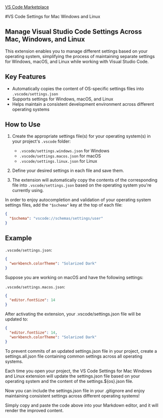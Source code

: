 [VS Code Marketplace](https://marketplace.visualstudio.com/items?itemName=franmastromarino.vs-code-settings-os)

#VS Code Settings for Mac Windows and Linux

## Manage Visual Studio Code Settings Across Mac, Windows, and Linux

This extension enables you to manage different settings based on your operating system, simplifying the process of maintaining separate settings for Windows, macOS, and Linux while working with Visual Studio Code.

## Key Features

- Automatically copies the content of OS-specific settings files into `.vscode/settings.json`
- Supports settings for Windows, macOS, and Linux
- Helps maintain a consistent development environment across different operating systems

## How to Use

1. Create the appropriate settings file(s) for your operating system(s) in your project's `.vscode` folder:

   - `.vscode/settings.windows.json` for Windows
   - `.vscode/settings.macos.json` for macOS
   - `.vscode/settings.linux.json` for Linux

2. Define your desired settings in each file and save them.
3. The extension will automatically copy the contents of the corresponding file into `.vscode/settings.json` based on the operating system you're currently using.

In order to enjoy autocompletion and validation of your operating system settings files, add the `"$schema"` key at the top of each file:

```json
{
  "$schema": "vscode://schemas/settings/user"
}
```

## Example

`.vscode/settings.json`:
```json
{
  "workbench.colorTheme": "Solarized Dark"
}
```

Suppose you are working on macOS and have the following settings:

`.vscode/settings.macos.json`:
```json
{
  "editor.fontSize": 14
}
```

After activating the extension, your .vscode/settings.json file will be updated to:

```json
{
  "editor.fontSize": 14,
  "workbench.colorTheme": "Solarized Dark"
}
```

To prevent commits of an updated settings.json file in your project, create a settings.all.json file containing common settings across all operating systems. 

Each time you open your project, the VS Code Settings for Mac Windows and Linux extension will update the settings.json file based on your operating system and the content of the settings.${os}.json file.

Now you can include the settings.json file in your .gitignore and enjoy maintaining consistent settings across different operating systems!

Simply copy and paste the code above into your Markdown editor, and it will render the improved content.

